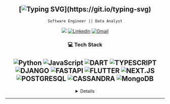 <div align="center">

[![Typing SVG](https://readme-typing-svg.herokuapp.com?font=Source+Code+Pro&pause=1000&center=true&vCenter=true&width=435&height=24&lines=Hello+World!;This+is+DOMINIC...;Welcome+to+my+Profile!)](https://git.io/typing-svg)
---
    Software Engineer || Data Analyst

[![](https://komarev.com/ghpvc/?username=leogenius360)](https://github.com/leogenius360)
[![Linkedin](https://img.shields.io/badge/Linked-in-369?style=flat-square&logo=linkedin&logoColor=white&color=blue)](https://linkedin.com/in/leogenius360)
[![Gmail](https://img.shields.io/badge/%20-Send%20Mail-black?color=007EC6&labelColor=555555&logo=gmail&logoColor=f5f7fe)](mailto:tuolongdominic@gmail.com?subject=From%20GitHub&&body=Hi,%20there.%20Found%20you%20on%20GitHub!%20Let's%20talk%20about...)

</div>

<div align="center">
 
 ### 💻 Tech Stack
![Python](https://img.shields.io/badge/PYTHON-blue?logo=python&logoColor=white&style=for-the-badge)
![JavaScript](https://img.shields.io/badge/JAVASCRIPT-blue?logo=JavaScript&logoColor=white&style=for-the-badge)
![DART](https://img.shields.io/badge/DART-%0175C2.svg?logo=dart&logoColor=white&style=for-the-badge)
![TYPESCRIPT](https://img.shields.io/badge/TYPESCRIPT-blue?logo=TYPESCRIPT&logoColor=white&style=for-the-badge)
![DJANGO](https://img.shields.io/badge/DJANGO-blue?logo=DJANGO&logoColor=white&style=for-the-badge)
![FASTAPI](https://img.shields.io/badge/FASTAPI-blue?logo=FASTAPI&logoColor=white&style=for-the-badge)
![FLUTTER](https://img.shields.io/badge/FLUTTER-blue?logo=FLUTTER&logoColor=white&style=for-the-badge)
![NEXT.JS](https://img.shields.io/badge/NEXT.JS-blue?logo=NEXT.JS&logoColor=white&style=for-the-badge)
![POSTGRESQL](https://img.shields.io/badge/POSTGRESQL-blue?logo=POSTGRESQL&logoColor=white&style=for-the-badge)
![CASSANDRA](https://img.shields.io/badge/CASSANDRA-%1287B1?logo=CASSANDRA&logoColor=white&style=for-the-badge)
![MongoDB](https://img.shields.io/badge/MongoDB-blue?logo=MongoDB&logoColor=white&style=for-the-badge)
---

<details> 

</details>

</div>

---

